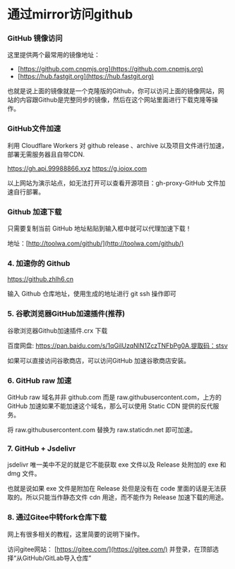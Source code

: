 # 通过mirror访问github



###  GitHub 镜像访问

这里提供两个最常用的镜像地址：

- [https://github.com.cnpmjs.org](https://github.com.cnpmjs.org)
- [https://hub.fastgit.org](https://hub.fastgit.org)


也就是说上面的镜像就是一个克隆版的Github，你可以访问上面的镜像网站，网站的内容跟Github是完整同步的镜像，然后在这个网站里面进行下载克隆等操作。

### GitHub文件加速

利用 Cloudflare Workers 对 github release 、archive 以及项目文件进行加速，部署无需服务器且自带CDN.

https://gh.api.99988866.xyz
https://g.ioiox.com

以上网站为演示站点，如无法打开可以查看开源项目：gh-proxy-GitHub 文件加速自行部署。
### Github 加速下载

只需要复制当前 GitHub 地址粘贴到输入框中就可以代理加速下载！

地址：[http://toolwa.com/github/](http://toolwa.com/github/)

### 4. 加速你的 Github

https://github.zhlh6.cn

输入 Github 仓库地址，使用生成的地址进行 git ssh 操作即可
### 5. 谷歌浏览器GitHub加速插件(推荐)

谷歌浏览器Github加速插件.crx 下载

百度网盘: https://pan.baidu.com/s/1qGiIUzqNlN1ZczTNFbPg0A,提取码：stsv

如果可以直接访问谷歌商店，可以访问GitHub 加速谷歌商店安装。

### 6. GitHub raw 加速

GitHub raw 域名并非 github.com 而是 raw.githubusercontent.com，上方的 GitHub 加速如果不能加速这个域名，那么可以使用 Static CDN 提供的反代服务。

将 raw.githubusercontent.com 替换为 raw.staticdn.net 即可加速。
### 7. GitHub + Jsdelivr

jsdelivr 唯一美中不足的就是它不能获取 exe 文件以及 Release 处附加的 exe 和 dmg 文件。

也就是说如果 exe 文件是附加在 Release 处但是没有在 code 里面的话是无法获取的。所以只能当作静态文件 cdn 用途，而不能作为 Release 加速下载的用途。

### 8. 通过Gitee中转fork仓库下载

网上有很多相关的教程，这里简要的说明下操作。

访问gitee网站： [https://gitee.com/](https://gitee.com/) 并登录，在顶部选择“从GitHub/GitLab导入仓库”